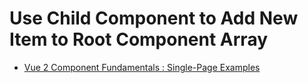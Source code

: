 # Use Child Component to Add New Item to Root Component Array

* [Vue 2 Component Fundamentals : Single-Page Examples](../README.md)
